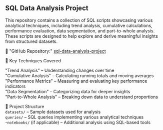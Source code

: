 
 SQL Data Analysis Project  
 ----------------------------
This repository contains a collection of SQL scripts showcasing various analytical techniques, including trend analysis, cumulative calculations, performance evaluation, data segmentation, and part-to-whole analysis.
These scripts are designed to help explore and derive meaningful insights from structured datasets.  

🔗 "GitHub Repository:" [sql-data-analysis-project](https://github.com/vyshureddy/sql-data-analysis-project)  

 📌 Key Techniques Covered  
 
 "Trend Analysis" – Understanding changes over time  
 "Cumulative Analysis" – Calculating running totals and moving averages  
 "Performance Metrics" – Measuring and evaluating key performance indicators  
 "Data Segmentation"   – Categorizing data for deeper insights  
 "Part-to-Whole Analysis" – Breaking down data to understand proportions  

 📂 Project Structure  
 `datasets/` – Sample datasets used for analysis  
 `queries/` – SQL queries implementing various analytical techniques  
-`notebooks/` (if applicable) – Additional analysis using SQL-based tools  

